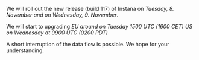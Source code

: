 We will roll out the new release (build 117) of Instana on *Tuesday, 8. November and on Wednesday, 9. November*.

We will start to upgrading 
*EU around on Tuesday 1500 UTC (1600 CET)* 
*US on Wednesday at 0900 UTC (0200 PDT)*

A short interruption of the data flow is possible. We hope for your understanding.
